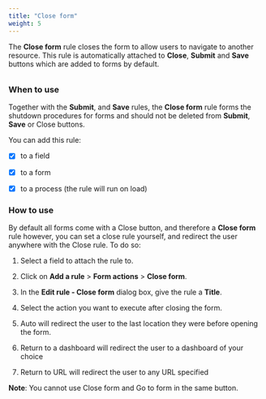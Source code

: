 ```yaml
---
title: "Close form"
weight: 5
---
```




The **Close form** rule closes the form to allow users to navigate to another resource. This rule is automatically attached to **Close**, **Submit** and **Save** buttons which are added to forms by default. 

###### 

### When to use

Together with the **Submit**, and **Save** rules, the **Close form** rule forms the shutdown procedures for forms and should not be deleted from **Submit**, **Save** or Close buttons.

You can add this rule:

- [x] to a field
- [x] to a form 
- [x] to a process (the rule will run on load)



### How to use

By default all forms come with a Close button, and therefore a **Close form** rule however, you can set a close rule yourself, and redirect the user anywhere with the Close rule. To do so:

1. Select a field to attach the rule to.

2. Click on **Add a rule** > **Form actions** > **Close form**. 

3. In the **Edit rule - Close form** dialog box, give the rule a **Title**. 

4. Select the action you want to execute after closing the form.

5. Auto will redirect the user to the last location they were before opening the form.

6. Return to a dashboard will redirect the user to a dashboard of your choice

7. Return to URL will redirect the user to any URL specified

**Note**: You cannot use Close form and Go to form in the same button.



